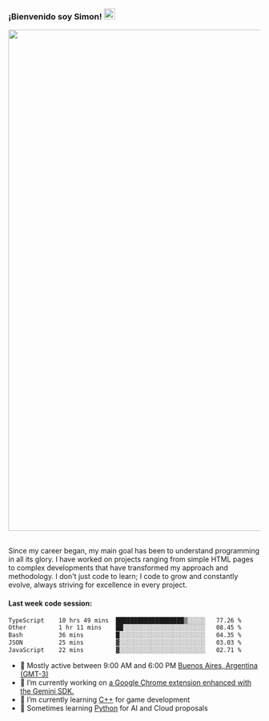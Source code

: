<h3 align="flex-start"><b>¡Bienvenido soy Simon!&nbsp;</b><img src="https://media.giphy.com/media/hvRJCLFzcasrR4ia7z/giphy.gif" width="22"></h3>

<section>
  <img src="https://raw.githubusercontent.com/saadeghi/saadeghi/master/dino.gif" width="1000">
</section>

<br>
<p>Since my career began, my main goal has been to understand programming in all its glory. I have worked on projects ranging from simple HTML pages to complex developments that have transformed my approach and methodology. I don't just code to learn; I code to grow and constantly evolve, always striving for excellence in every project.</p>

<h4><b>Last week code session: </b></h4>

<!--START_SECTION:waka-->

```txt
TypeScript    10 hrs 49 mins  ███████████████████▒░░░░░   77.26 %
Other         1 hr 11 mins    ██░░░░░░░░░░░░░░░░░░░░░░░   08.45 %
Bash          36 mins         █░░░░░░░░░░░░░░░░░░░░░░░░   04.35 %
JSON          25 mins         ▓░░░░░░░░░░░░░░░░░░░░░░░░   03.03 %
JavaScript    22 mins         ▓░░░░░░░░░░░░░░░░░░░░░░░░   02.71 %
```

<!--END_SECTION:waka-->

- 🚩 Mostly active between 9:00 AM and 6:00 PM <a href=https://onlinealarmkur.com/world/es>Buenos Aires, Argentina (GMT-3)</a>
- 👷 I’m currently working on <a href=https://github.com/snapverse/gemini-snippet-monorepo>a Google Chrome extension enhanced with the Gemini SDK.</a>
- 👴 I’m currently learning <a href=https://images3.memedroid.com/images/UPLOADED755/65f2bce6734f6.webp>C++</a> for game development
- 🐍 Sometimes learning <a href=https://qph.cf2.quoracdn.net/main-qimg-4472b6229cb75bf66ab531f3ebd4f975-lq>Python</a> for AI and Cloud proposals
